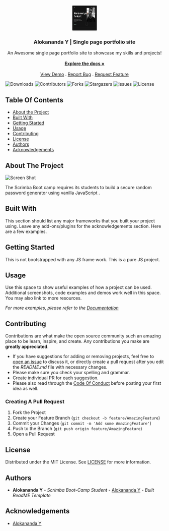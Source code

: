 <br/>
<p align="center">
  <a href="https://github.com/alok-38/portfolio-website">
    <img src="./assets/images/Screenshot1.png" alt="Logo" width="80" height="80">
  </a>

  <h3 align="center">Alokananda Y | Single page portfolio site</h3>

  <p align="center">
    An Awesome single page portfolio site to showcase my skills and projects!
    <br/>
    <br/>
    <a href="https://github.com/alok-38/portfolio-website"><strong>Explore the docs »</strong></a>
    <br/>
    <br/>
    <a href="https://portfolio-website-ov74uokh8-alok-38.vercel.app/">View Demo</a>
    .
    <a href="https://github.com/alok-38/portfolio-website/issues">Report Bug</a>
    .
    <a href="https://github.com/alok-38/portfolio-website/issues">Request Feature</a>
  </p>
</p>

![Downloads](https://img.shields.io/github/downloads/alok-38/ReadME-Generator/total) ![Contributors](https://img.shields.io/github/contributors/alok-38/ReadME-Generator?color=dark-green) ![Forks](https://img.shields.io/github/forks/alok-38/ReadME-Generator?style=social) ![Stargazers](https://img.shields.io/github/stars/alok-38/ReadME-Generator?style=social) ![Issues](https://img.shields.io/github/issues/alok-38/ReadME-Generator) ![License](https://img.shields.io/github/license/alok-38/ReadME-Generator)

## Table Of Contents

- [About the Project](#about-the-project)
- [Built With](#built-with)
- [Getting Started](#getting-started)
- [Usage](#usage)
- [Contributing](#contributing)
- [License](#license)
- [Authors](#authors)
- [Acknowledgements](#acknowledgements)

## About The Project

![Screen Shot](images/screenshot.png)

The Scrimba Boot camp requires its students to build a secure random password generator using vanilla JavaScript .

## Built With

This section should list any major frameworks that you built your project using. Leave any add-ons/plugins for the acknowledgements section. Here are a few examples.

## Getting Started

This is not bootstrapped with any JS frame work. This is a pure JS project.

## Usage

Use this space to show useful examples of how a project can be used. Additional screenshots, code examples and demos work well in this space. You may also link to more resources.

_For more examples, please refer to the [Documentation](https://example.com)_

## Contributing

Contributions are what make the open source community such an amazing place to be learn, inspire, and create. Any contributions you make are **greatly appreciated**.

- If you have suggestions for adding or removing projects, feel free to [open an issue](https://github.com/alok-38/ReadME-Generator/issues/new) to discuss it, or directly create a pull request after you edit the _README.md_ file with necessary changes.
- Please make sure you check your spelling and grammar.
- Create individual PR for each suggestion.
- Please also read through the [Code Of Conduct](https://github.com/alok-38/ReadME-Generator/blob/main/CODE_OF_CONDUCT.md) before posting your first idea as well.

### Creating A Pull Request

1. Fork the Project
2. Create your Feature Branch (`git checkout -b feature/AmazingFeature`)
3. Commit your Changes (`git commit -m 'Add some AmazingFeature'`)
4. Push to the Branch (`git push origin feature/AmazingFeature`)
5. Open a Pull Request

## License

Distributed under the MIT License. See [LICENSE](https://github.com/alok-38/ReadME-Generator/blob/main/LICENSE.md) for more information.

## Authors

- **Alokananda Y** - _Scrimba Boot-Camp Student_ - [Alokananda Y](https://github.com/alok-38) - _Built ReadME Template_

## Acknowledgements

- [Alokananda Y](https://twitter.com/plantsfortrees)
